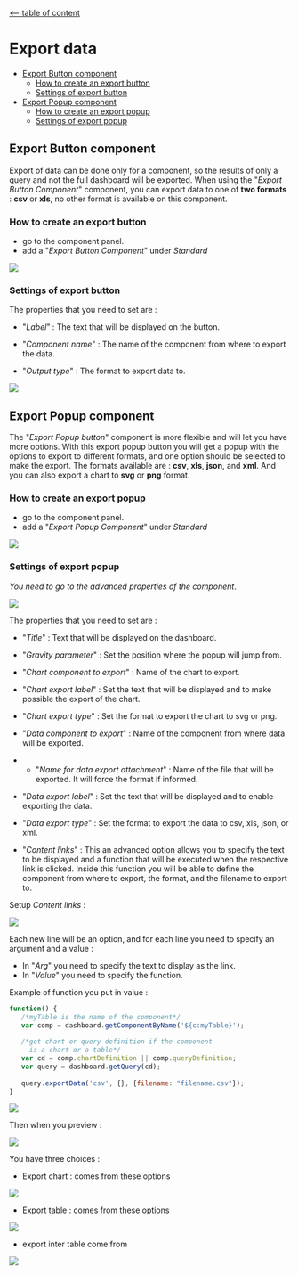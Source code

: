[<-- table of content](Advanced%20functionalities.md)

# Export data

* [Export Button component](#export-button-component)
	* [How to create an export button](#how-to-create-an-export-button)
	* [Settings of export button](#settings-of-export-button)
* [Export Popup component](#export-popup-component)
	* [How to create an export popup](#how-to-create-an-export-popup)
	* [Settings of export popup](#settings-of-export-popup)


## Export Button component

Export of data can be done only for a component, so the results of only a query and not the full dashboard will be exported.
When using the "*Export Button Component*" component, you can export data to one of **two formats** : **csv** or **xls**, no other format is available on this component.

### How to create an export button

* go to the component panel.
* add a "*Export Button Component*" under *Standard*

![](https://i.imgur.com/pO5QPB6.png)

### Settings of export button

The properties that you need to set are : 
* "*Label*" : The text that will be displayed on the button. 

* "*Component name*" : The name of the component from where to export the data.

* "*Output type*" : The format to export data to.

![](https://i.imgur.com/XpgTOIQ.png)

## Export Popup component

The "*Export Popup button*" component is more flexible and will let you have more options.
With this export popup button you will get a popup with the options to export to different formats, and one option should be selected to make the export.
The formats available are : **csv**, **xls**, **json**, and **xml**. And you can also export a chart to **svg** or **png** format.

### How to create an export popup

* go to the component panel.
* add a "*Export Popup Component*" under *Standard*

![](https://i.imgur.com/K3a4Z6x.png)

### Settings of export popup

*You need to go to the advanced properties of the component*.

![](https://i.imgur.com/0D3Mz2T.png)

The properties that you need to set are :
* "*Title*" : Text that will be displayed on the dashboard.

* "*Gravity parameter*" : Set the position where the popup will jump from.

* "*Chart component to export*" : Name of the chart to export.

* "*Chart export label*" : Set the text that will be displayed and to make possible the export of the chart.

* "*Chart export type*" : Set the format to export the chart to svg or png.

* "*Data component to export*" : Name of the component from where data will be exported.

* * "*Name for data export attachment*" : Name of the file that will be exported. It will force the format if informed.

* "*Data export label*" : Set the text that will be displayed and to enable exporting the data.

* "*Data export type*" : Set the format to export the data to csv, xls, json, or xml.

* "*Content links*" : This an advanced option allows you to specify the text to be displayed and a function that will be executed when the respective link is clicked. Inside this function you will be able to define the component from where to export, the format, and the filename to export to.

Setup *Content links* : 

![](https://i.imgur.com/WqYKcX6.png)

Each new line will be an option, and for each line you need to specify an argument and a value :
* In "*Arg*" you need to specify the text to display as the link.
* In "*Value*" you need to specify the function. 

Example of function you put in value :
```js
function() {
   /*myTable is the name of the component*/
   var comp = dashboard.getComponentByName('${c:myTable}');
   
   /*get chart or query definition if the component
     is a chart or a table*/
   var cd = comp.chartDefinition || comp.queryDefinition;
   var query = dashboard.getQuery(cd);
   
   query.exportData('csv', {}, {filename: "filename.csv"});
}
```

![](https://i.imgur.com/5zmvLWw.png)

Then when you preview :

![](https://i.imgur.com/RzLzH7C.png)

You have three choices :
* Export chart : comes from these options

![](https://i.imgur.com/VE6b5B8.png)

* Export table : comes from these options

![](https://i.imgur.com/Cx2Wtp0.png)

* export inter table come from 

![](https://i.imgur.com/22Nr5Vs.png)
